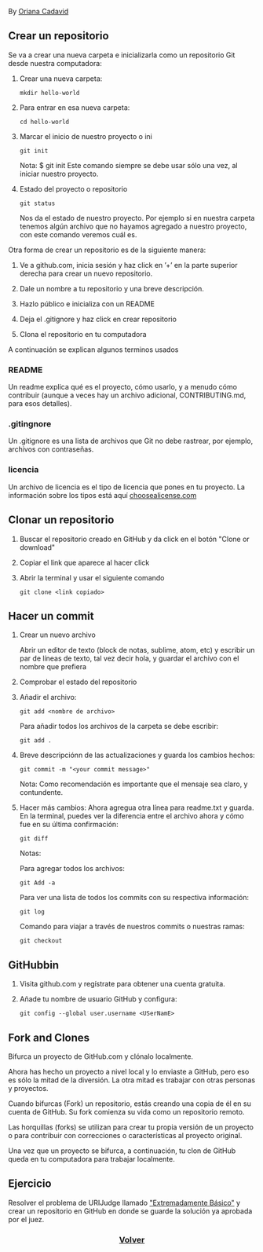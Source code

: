 By [Oriana Cadavid](https://github.com/OrianaCadavid)

## Crear un repositorio

Se va a crear una nueva carpeta e inicializarla como un repositorio Git desde nuestra computadora:

1. Crear una nueva carpeta:

	```
	mkdir hello-world
	```
2. Para entrar en esa nueva carpeta:

	```
	cd hello-world
	```

3. Marcar el inicio de nuestro proyecto o ini

	```
	git init
	```
	Nota: $ git init Este comando siempre se debe usar sólo una vez, al
	iniciar nuestro proyecto.

4. Estado del proyecto o repositorio

	```
	git status
	```

	Nos da el estado de nuestro proyecto. Por ejemplo si en nuestra carpeta tenemos algún archivo que no hayamos agregado a nuestro proyecto, con este comando veremos cuál es.

Otra forma de crear un repositorio es de la siguiente manera:

1. Ve a github.com, inicia sesión y haz click en ’+’ en la parte superior derecha para crear un nuevo repositorio.

2. Dale un nombre a tu repositorio y una breve descripción.

3. Hazlo público e inicializa con un README

5. Deja el .gitignore y haz click en crear repositorio

6. Clona el repositorio en tu computadora

A continuación se explican algunos terminos usados

### README
Un readme explica qué es el proyecto, cómo usarlo, y a menudo cómo contribuir (aunque a veces hay un archivo adicional, CONTRIBUTING.md, para esos detalles).

### .gitingnore

Un .gitignore es una lista de archivos que Git no debe rastrear, por ejemplo,
archivos con contraseñas.

### licencia

Un archivo de licencia es el tipo de licencia que pones en tu proyecto. La información sobre los tipos está aquí [choosealicense.com](https://choosealicense.com)

## Clonar un repositorio

1. Buscar el repositorio creado en GitHub y da click en el botón "Clone or download"

2. Copiar el link que aparece al hacer click

3. Abrir la terminal y usar el siguiente comando

	```
	git clone <link copiado>
	```

## Hacer un commit

1. Crear un nuevo archivo

	Abrir un editor de texto (block de notas, sublime, atom, etc) y escribir un par de líneas de texto, tal vez decir hola, y guardar el archivo con el nombre que prefiera
2. Comprobar el estado del repositorio
3. Añadir el archivo:

	```
	git add <nombre de archivo>
	```

	Para añadir todos los archivos de la carpeta se debe escribir:

	```
	git add .
	```
4. Breve descripciónn de las actualizaciones y guarda los cambios hechos:

	```
	git commit -m "<your commit message>"

	```
    Nota: Como recomendación es importante que el mensaje sea claro, y contundente.

5. Hacer más cambios: Ahora agregua otra lı́nea para readme.txt y guarda. En la terminal, puedes ver la diferencia entre el archivo ahora y cómo fue en su última confirmación:

	```
	git diff

	```
	Notas:

	Para agregar todos los archivos:
	```
	git Add -a

	```
	Para ver una lista de todos los commits con su respectiva información:

	```
	git log

	```

	Comando para viajar a través de nuestros
	commits o nuestras ramas:

	```
	git checkout

	```

## GitHubbin

1. Visita github.com y regístrate para obtener una cuenta gratuita.

2. Añade tu nombre de usuario GitHub y configura:

	```
	git config --global user.username <USerNamE>

	```


## Fork and Clones

Bifurca un proyecto de GitHub.com y clónalo localmente.

Ahora has hecho un proyecto a nivel local y lo enviaste a GitHub, pero eso
es sólo la mitad de la diversión. La otra mitad es trabajar con otras personas y
proyectos.

Cuando bifurcas (Fork) un repositorio, estás creando una copia de él en su
cuenta de GitHub. Su fork comienza su vida como un repositorio remoto.

Las horquillas (forks) se utilizan para crear tu propia versión de un proyecto o para contribuir con correcciones o caracterı́sticas al proyecto original.

Una vez que un proyecto se bifurca, a continuación, tu clon de GitHub queda
en tu computadora para trabajar localmente.




## Ejercicio

Resolver el problema de URIJudge llamado ["Extremadamente Básico"](https://www.urionlinejudge.com.br/judge/es/problems/view/1001) y crear un repositorio en GitHub en donde se guarde la solución ya aprobada por el juez.


<h3><p align="center">
	<a href="./README.md">Volver</a>
</p></h3>
